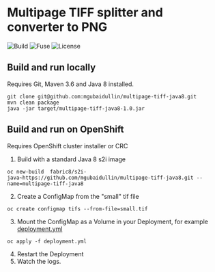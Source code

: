 # Multipage TIFF splitter and converter to PNG

![Build](https://img.shields.io/badge/Build-Java_8-orange.svg?style=for-the-badge&logo=java)
![Fuse](https://img.shields.io/badge/-Fuse_7.8-orange.svg?style=for-the-badge)
![License](https://img.shields.io/badge/License-Apache-green.svg?style=for-the-badge&logo=apache)

## Build and run locally
Requires Git, Maven 3.6 and Java 8 installed.
```
git clone git@github.com:mgubaidullin/multipage-tiff-java8.git
mvn clean package
java -jar target/multipage-tiff-java8-1.0.jar 
```
## Build and run on OpenShift
Requires OpenShift cluster installer or CRC

1. Build with a standard Java 8 s2i image
```
oc new-build  fabric8/s2i-java~https://github.com/mgubaidullin/multipage-tiff-java8.git --name=multipage-tiff-java8
```
2. Create a ConfigMap from the "small" tif file
```
oc create configmap tifs --from-file=small.tif
```
3. Mount the ConfigMap as a Volume in your Deployment, for example [deployment.yml](deployment.yml)
```
oc apply -f deployment.yml
```
4. Restart the Deployment
5. Watch the logs.
